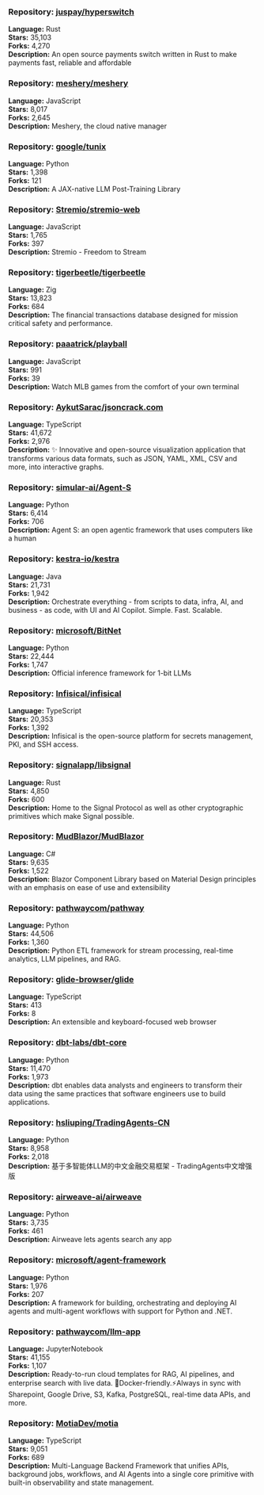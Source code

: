 ### **Repository:** [juspay/hyperswitch](https://github.com/juspay/hyperswitch)

**Language:** Rust  
**Stars:** 35,103  
**Forks:** 4,270  
**Description:** An open source payments switch written in Rust to make payments fast, reliable and affordable

### **Repository:** [meshery/meshery](https://github.com/meshery/meshery)

**Language:** JavaScript  
**Stars:** 8,017  
**Forks:** 2,645  
**Description:** Meshery, the cloud native manager

### **Repository:** [google/tunix](https://github.com/google/tunix)

**Language:** Python  
**Stars:** 1,398  
**Forks:** 121  
**Description:** A JAX-native LLM Post-Training Library

### **Repository:** [Stremio/stremio-web](https://github.com/Stremio/stremio-web)

**Language:** JavaScript  
**Stars:** 1,765  
**Forks:** 397  
**Description:** Stremio - Freedom to Stream

### **Repository:** [tigerbeetle/tigerbeetle](https://github.com/tigerbeetle/tigerbeetle)

**Language:** Zig  
**Stars:** 13,823  
**Forks:** 684  
**Description:** The financial transactions database designed for mission critical safety and performance.

### **Repository:** [paaatrick/playball](https://github.com/paaatrick/playball)

**Language:** JavaScript  
**Stars:** 991  
**Forks:** 39  
**Description:** Watch MLB games from the comfort of your own terminal

### **Repository:** [AykutSarac/jsoncrack.com](https://github.com/AykutSarac/jsoncrack.com)

**Language:** TypeScript  
**Stars:** 41,672  
**Forks:** 2,976  
**Description:** ✨ Innovative and open-source visualization application that transforms various data formats, such as JSON, YAML, XML, CSV and more, into interactive graphs.

### **Repository:** [simular-ai/Agent-S](https://github.com/simular-ai/Agent-S)

**Language:** Python  
**Stars:** 6,414  
**Forks:** 706  
**Description:** Agent S: an open agentic framework that uses computers like a human

### **Repository:** [kestra-io/kestra](https://github.com/kestra-io/kestra)

**Language:** Java  
**Stars:** 21,731  
**Forks:** 1,942  
**Description:** Orchestrate everything - from scripts to data, infra, AI, and business - as code, with UI and AI Copilot. Simple. Fast. Scalable.

### **Repository:** [microsoft/BitNet](https://github.com/microsoft/BitNet)

**Language:** Python  
**Stars:** 22,444  
**Forks:** 1,747  
**Description:** Official inference framework for 1-bit LLMs

### **Repository:** [Infisical/infisical](https://github.com/Infisical/infisical)

**Language:** TypeScript  
**Stars:** 20,353  
**Forks:** 1,392  
**Description:** Infisical is the open-source platform for secrets management, PKI, and SSH access.

### **Repository:** [signalapp/libsignal](https://github.com/signalapp/libsignal)

**Language:** Rust  
**Stars:** 4,850  
**Forks:** 600  
**Description:** Home to the Signal Protocol as well as other cryptographic primitives which make Signal possible.

### **Repository:** [MudBlazor/MudBlazor](https://github.com/MudBlazor/MudBlazor)

**Language:** C#  
**Stars:** 9,635  
**Forks:** 1,522  
**Description:** Blazor Component Library based on Material Design principles with an emphasis on ease of use and extensibility

### **Repository:** [pathwaycom/pathway](https://github.com/pathwaycom/pathway)

**Language:** Python  
**Stars:** 44,506  
**Forks:** 1,360  
**Description:** Python ETL framework for stream processing, real-time analytics, LLM pipelines, and RAG.

### **Repository:** [glide-browser/glide](https://github.com/glide-browser/glide)

**Language:** TypeScript  
**Stars:** 413  
**Forks:** 8  
**Description:** An extensible and keyboard-focused web browser

### **Repository:** [dbt-labs/dbt-core](https://github.com/dbt-labs/dbt-core)

**Language:** Python  
**Stars:** 11,470  
**Forks:** 1,973  
**Description:** dbt enables data analysts and engineers to transform their data using the same practices that software engineers use to build applications.

### **Repository:** [hsliuping/TradingAgents-CN](https://github.com/hsliuping/TradingAgents-CN)

**Language:** Python  
**Stars:** 8,958  
**Forks:** 2,018  
**Description:** 基于多智能体LLM的中文金融交易框架 - TradingAgents中文增强版

### **Repository:** [airweave-ai/airweave](https://github.com/airweave-ai/airweave)

**Language:** Python  
**Stars:** 3,735  
**Forks:** 461  
**Description:** Airweave lets agents search any app

### **Repository:** [microsoft/agent-framework](https://github.com/microsoft/agent-framework)

**Language:** Python  
**Stars:** 1,976  
**Forks:** 207  
**Description:** A framework for building, orchestrating and deploying AI agents and multi-agent workflows with support for Python and .NET.

### **Repository:** [pathwaycom/llm-app](https://github.com/pathwaycom/llm-app)

**Language:** JupyterNotebook  
**Stars:** 41,155  
**Forks:** 1,107  
**Description:** Ready-to-run cloud templates for RAG, AI pipelines, and enterprise search with live data. 🐳Docker-friendly.⚡Always in sync with Sharepoint, Google Drive, S3, Kafka, PostgreSQL, real-time data APIs, and more.

### **Repository:** [MotiaDev/motia](https://github.com/MotiaDev/motia)

**Language:** TypeScript  
**Stars:** 9,051  
**Forks:** 689  
**Description:** Multi-Language Backend Framework that unifies APIs, background jobs, workflows, and AI Agents into a single core primitive with built-in observability and state management.

